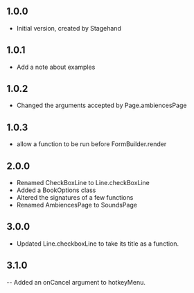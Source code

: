 ## 1.0.0

- Initial version, created by Stagehand

## 1.0.1

- Add a note about examples

## 1.0.2

- Changed the arguments accepted by Page.ambiencesPage

## 1.0.3

- allow a function to be run before FormBuilder.render

## 2.0.0

- Renamed CheckBoxLine to Line.checkBoxLine
- Added a BookOptions class
- Altered the signatures of a few functions
- Renamed AmbiencesPage to SoundsPage

## 3.0.0

- Updated Line.checkboxLine to take its title as a function.

## 3.1.0

-- Added an onCancel argument to hotkeyMenu.

